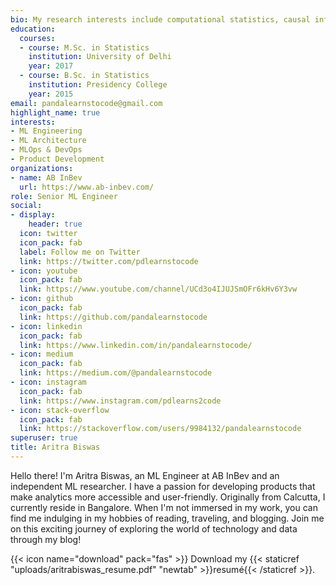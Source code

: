 ```yaml
---
bio: My research interests include computational statistics, causal inference, simulation and mathematical optimization.
education:
  courses:
  - course: M.Sc. in Statistics
    institution: University of Delhi
    year: 2017
  - course: B.Sc. in Statistics
    institution: Presidency College
    year: 2015
email: pandalearnstocode@gmail.com
highlight_name: true
interests:
- ML Engineering
- ML Architecture
- MLOps & DevOps
- Product Development
organizations:
- name: AB InBev
  url: https://www.ab-inbev.com/
role: Senior ML Engineer
social:
- display:
    header: true
  icon: twitter
  icon_pack: fab
  label: Follow me on Twitter
  link: https://twitter.com/pdlearnstocode
- icon: youtube
  icon_pack: fab
  link: https://www.youtube.com/channel/UCd3o4IJUJSmOFr6kHv6Y3vw
- icon: github
  icon_pack: fab
  link: https://github.com/pandalearnstocode
- icon: linkedin
  icon_pack: fab
  link: https://www.linkedin.com/in/pandalearnstocode/
- icon: medium
  icon_pack: fab
  link: https://medium.com/@pandalearnstocode
- icon: instagram
  icon_pack: fab
  link: https://www.instagram.com/pdlearns2code
- icon: stack-overflow
  icon_pack: fab
  link: https://stackoverflow.com/users/9984132/pandalearnstocode
superuser: true
title: Aritra Biswas
---
```


Hello there! I'm Aritra Biswas, an ML Engineer at AB InBev and an independent ML researcher. I have a passion for developing products that make analytics more accessible and user-friendly. Originally from Calcutta, I currently reside in Bangalore. When I'm not immersed in my work, you can find me indulging in my hobbies of reading, traveling, and blogging. Join me on this exciting journey of exploring the world of technology and data through my blog!


{{< icon name="download" pack="fas" >}} Download my {{< staticref "uploads/aritrabiswas_resume.pdf" "newtab" >}}resumé{{< /staticref >}}.
